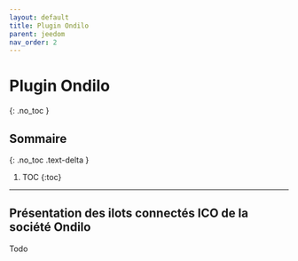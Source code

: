 ```yaml
---
layout: default
title: Plugin Ondilo
parent: jeedom
nav_order: 2
---
```


# Plugin Ondilo
{: .no_toc }

## Sommaire
{: .no_toc .text-delta }

1. TOC
{:toc}

---

## Présentation des ilots connectés ICO de la société Ondilo

Todo

